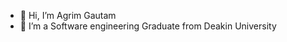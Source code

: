 - 👋 Hi, I’m Agrim Gautam
- 🌱 I’m a Software engineering Graduate from Deakin University
<!--- - 💞️ I’m looking to collaborate on ...
- 📫 How to reach me ...
- 👀 I’m interested in ...--->

<!---
cyber-panther/cyber-panther is a ✨ special ✨ repository because its `README.md` (this file) appears on your GitHub profile.
You can click the Preview link to take a look at your changes.
--->
